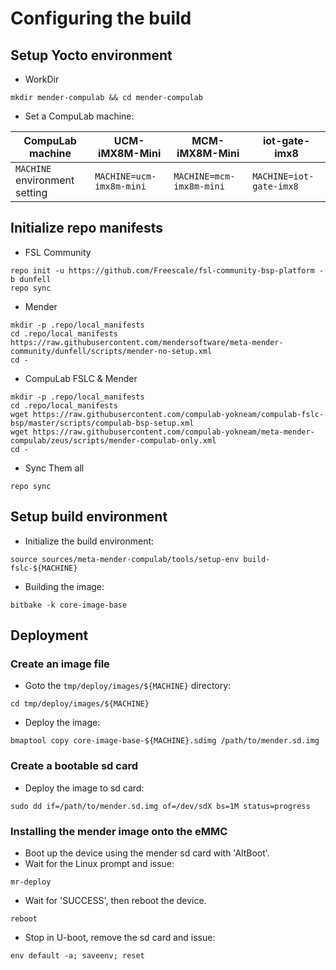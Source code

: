 # Configuring the build

## Setup Yocto environment

* WorkDir
```
mkdir mender-compulab && cd mender-compulab
```
* Set a CompuLab machine:

CompuLab machine | UCM-iMX8M-Mini | MCM-iMX8M-Mini | iot-gate-imx8 |
--- | --- | --- | --- |
`MACHINE` environment setting| `MACHINE=ucm-imx8m-mini` |`MACHINE=mcm-imx8m-mini` |`MACHINE=iot-gate-imx8` |

## Initialize repo manifests

* FSL Community
```
repo init -u https://github.com/Freescale/fsl-community-bsp-platform -b dunfell
repo sync
```

* Mender
```
mkdir -p .repo/local_manifests
cd .repo/local_manifests
https://raw.githubusercontent.com/mendersoftware/meta-mender-community/dunfell/scripts/mender-no-setup.xml
cd -
```

* CompuLab FSLC & Mender
```
mkdir -p .repo/local_manifests
cd .repo/local_manifests
wget https://raw.githubusercontent.com/compulab-yokneam/compulab-fslc-bsp/master/scripts/compulab-bsp-setup.xml
wget https://raw.githubusercontent.com/compulab-yokneam/meta-mender-compulab/zeus/scripts/mender-compulab-only.xml
cd -
```

* Sync Them all
```
repo sync
```

## Setup build environment

* Initialize the build environment:
```
source sources/meta-mender-compulab/tools/setup-env build-fslc-${MACHINE}
```
* Building the image:
```
bitbake -k core-image-base
```

## Deployment
### Create an image file
* Goto the `tmp/deploy/images/${MACHINE}` directory:
```
cd tmp/deploy/images/${MACHINE}
```

* Deploy the image:
```
bmaptool copy core-image-base-${MACHINE}.sdimg /path/to/mender.sd.img
```

### Create a bootable sd card
* Deploy the image to sd card:
```
sudo dd if=/path/to/mender.sd.img of=/dev/sdX bs=1M status=progress
```

### Installing the mender image onto the eMMC
* Boot up the device using the mender sd card with 'AltBoot'.
* Wait for the Linux prompt and issue:
```
mr-deploy
```
* Wait for 'SUCCESS', then reboot the device.
```
reboot
```
* Stop in U-boot, remove the sd card and issue:
```
env default -a; saveenv; reset
```
